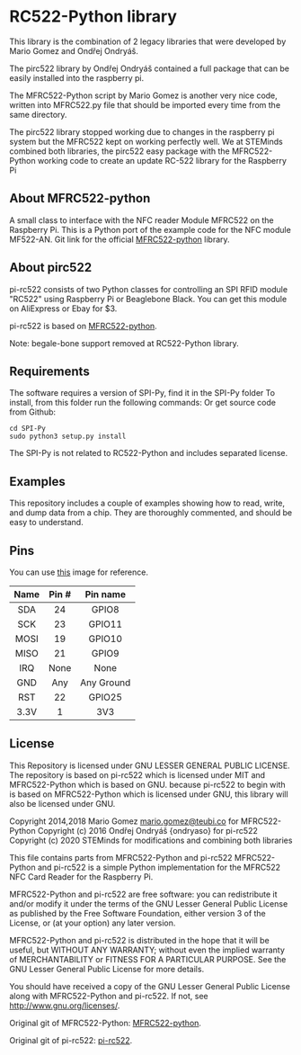 # RC522-Python library

This library is the combination of 2 legacy libraries that were developed by Mario Gomez and Ondřej Ondryáš.

The pirc522 library by Ondřej Ondryáš contained a full package that can be easily installed into the raspberry pi.

The MFRC522-Python script by Mario Gomez is another very nice code, written into MFRC522.py file that should be imported every time from the same directory.

The pirc522 library stopped working due to changes in the raspberry pi system but the MFRC522 kept on working perfectly well.
We at STEMinds combined both libraries, the pirc522 easy package with the MFRC522-Python working code to create an update RC-522 library for the Raspberry Pi

## About MFRC522-python

A small class to interface with the NFC reader Module MFRC522 on the Raspberry Pi. This is a Python port of the example code for the NFC module MF522-AN.
Git link for the official [MFRC522-python](https://github.com/mxgxw/MFRC522-python/blob/master/README.md) library.

## About pirc522

pi-rc522 consists of two Python classes for controlling an SPI RFID module "RC522" using Raspberry Pi or Beaglebone Black. You can get this module on AliExpress or Ebay for $3.

pi-rc522 is based on [MFRC522-python](https://github.com/mxgxw/MFRC522-python/blob/master/README.md).

Note: begale-bone support removed at RC522-Python library.

## Requirements

The software requires a version of SPI-Py, find it in the SPI-Py folder
To install, from this folder run the following commands:
Or get source code from Github:

```
cd SPI-Py
sudo python3 setup.py install
```

The SPI-Py is not related to RC522-Python and includes separated license.

## Examples
This repository includes a couple of examples showing how to read, write, and dump data from a chip. They are thoroughly commented, and should be easy to understand.

## Pins
You can use [this](http://i.imgur.com/y7Fnvhq.png) image for reference.

| Name | Pin # | Pin name   |
|:------:|:-------:|:------------:|
| SDA  | 24    | GPIO8      |
| SCK  | 23    | GPIO11     |
| MOSI | 19    | GPIO10     |
| MISO | 21    | GPIO9      |
| IRQ  | None  | None       |
| GND  | Any   | Any Ground |
| RST  | 22    | GPIO25     |
| 3.3V | 1     | 3V3        |


## License

This Repository is licensed under GNU LESSER GENERAL PUBLIC LICENSE.
The repository is based on pi-rc522 which is licensed under MIT and MFRC522-Python which is based on GNU.
because pi-rc522 to begin with is based on MFRC522-Python which is licensed under GNU, this library will also be licensed under GNU.

Copyright 2014,2018 Mario Gomez <mario.gomez@teubi.co> for MFRC522-Python
Copyright (c) 2016 Ondřej Ondryáš {ondryaso} for pi-rc522
Copyright (c) 2020 STEMinds for modifications and combining both libraries

This file contains parts from MFRC522-Python and pi-rc522
MFRC522-Python and pi-rc522 is a simple Python implementation for
the MFRC522 NFC Card Reader for the Raspberry Pi.

MFRC522-Python and pi-rc522 are free software: you can redistribute it and/or modify
it under the terms of the GNU Lesser General Public License as published by
the Free Software Foundation, either version 3 of the License, or (at your option) any later version.

MFRC522-Python and pi-rc522 is distributed in the hope that it will be useful,
but WITHOUT ANY WARRANTY; without even the implied warranty of
MERCHANTABILITY or FITNESS FOR A PARTICULAR PURPOSE.  See the
GNU Lesser General Public License for more details.

You should have received a copy of the GNU Lesser General Public License
along with MFRC522-Python and pi-rc522.  If not, see <http://www.gnu.org/licenses/>.

Original git of MFRC522-Python: [MFRC522-python](https://github.com/mxgxw/MFRC522-python).

Original git of pi-rc522: [pi-rc522](https://github.com/ondryaso/pi-rc522).
